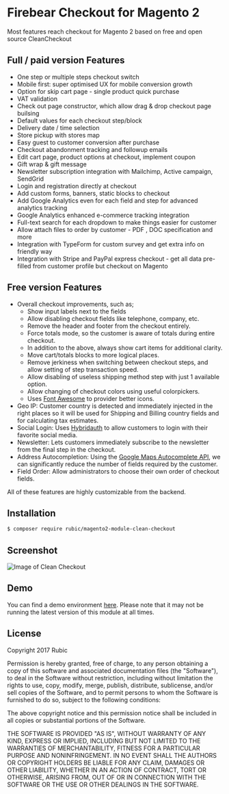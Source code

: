 # Firebear Checkout for Magento 2

Most features reach checkout for Magento 2 based on free and open source CleanCheckout


## Full / paid version Features

- One step or multiple steps checkout switch
- Mobile first: super optimised UX for mobile conversion growth 
- Option for skip cart page - single product quick purchase 
- VAT validation 
- Check out page constructor, which allow drag & drop checkout page builsing
- Default values for each checkout step/block 
- Delivery date / time selection 
- Store pickup with stores map 
- Easy guest to customer conversion after purchase 
- Checkout abandonment tracking and followup emails 
- Edit cart page, product options at checkout, implement coupon
- Gift wrap & gift message 
- Newsletter subscription integration with Mailchimp, Active campaign, SendGrid
- Login and registration directly at checkout 
- Add custom forms, banners, static blocks to checkout
- Add Google Analytics even for each field and step for advanced analytics tracking 
- Google Analytics enhanced e-commerce tracking integration 
- Full-text search for each dropdown to make things easier for customer
- Allow attach files to order by customer - PDF , DOC specification and more
- Integration with TypeForm for custom survey and get extra info on friendly way 
- Integration with Stripe and PayPal express checkout - get all data pre-filled from customer profile but checkout on Magento 

## Free version Features

- Overall checkout improvements, such as;
    - Show input labels next to the fields
    - Allow disabling checkout fields like telephone, company, etc.
    - Remove the header and footer from the checkout entirely.
    - Force totals mode, so the customer is aware of totals during entire checkout.
    - In addition to the above, always show cart items for additional clarity.
    - Move cart/totals blocks to more logical places.
    - Remove jerkiness when switching between checkout steps, and allow setting of step transaction speed.
    - Allow disabling of useless shipping method step with just 1 available option.
    - Allow changing of checkout colors using useful colorpickers.
    - Uses [Font Awesome](http://fontawesome.io/) to provider better icons.
- Geo IP: Customer country is detected and immediately injected in the right places so it will be used for Shipping and Billing country fields and for calculating tax estimates.
- Social Login: Uses [Hybridauth](https://hybridauth.github.io/) to allow customers to login with their favorite social media.
- Newsletter: Lets customers immediately subscribe to the newsletter from the final step in the checkout.
- Address Autocompletion: Using the [Google Maps Autocomplete API](https://developers.google.com/maps/documentation/javascript/examples/places-autocomplete-addressform), we can significantly reduce the number of fields required by the customer.
- Field Order: Allow administrators to choose their own order of checkout fields.

All of these features are highly customizable from the backend.

## Installation

```bash
$ composer require rubic/magento2-module-clean-checkout
```

## Screenshot

![Image of Clean Checkout](https://i.imgur.com/Fs7So1d.png)

## Demo

You can find a demo environment [here](https://demo.cleancheckout.com/). Please note that it may not be running the latest version of this module at all times.

## License

Copyright 2017 Rubic

Permission is hereby granted, free of charge, to any person obtaining a copy of this software and associated documentation files (the "Software"), to deal in the Software without restriction, including without limitation the rights to use, copy, modify, merge, publish, distribute, sublicense, and/or sell copies of the Software, and to permit persons to whom the Software is furnished to do so, subject to the following conditions:

The above copyright notice and this permission notice shall be included in all copies or substantial portions of the Software.

THE SOFTWARE IS PROVIDED "AS IS", WITHOUT WARRANTY OF ANY KIND, EXPRESS OR IMPLIED, INCLUDING BUT NOT LIMITED TO THE WARRANTIES OF MERCHANTABILITY, FITNESS FOR A PARTICULAR PURPOSE AND NONINFRINGEMENT. IN NO EVENT SHALL THE AUTHORS OR COPYRIGHT HOLDERS BE LIABLE FOR ANY CLAIM, DAMAGES OR OTHER LIABILITY, WHETHER IN AN ACTION OF CONTRACT, TORT OR OTHERWISE, ARISING FROM, OUT OF OR IN CONNECTION WITH THE SOFTWARE OR THE USE OR OTHER DEALINGS IN THE SOFTWARE.
